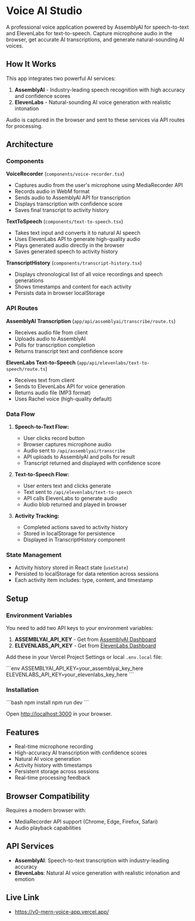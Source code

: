 # Voice AI Studio

A professional voice application powered by AssemblyAI for speech-to-text and ElevenLabs for text-to-speech. Capture microphone audio in the browser, get accurate AI transcriptions, and generate natural-sounding AI voices.

## How It Works

This app integrates two powerful AI services:

1. **AssemblyAI** - Industry-leading speech recognition with high accuracy and confidence scores
2. **ElevenLabs** - Natural-sounding AI voice generation with realistic intonation

Audio is captured in the browser and sent to these services via API routes for processing.

## Architecture

### Components

**VoiceRecorder** (`components/voice-recorder.tsx`)
- Captures audio from the user's microphone using MediaRecorder API
- Records audio in WebM format
- Sends audio to AssemblyAI API for transcription
- Displays transcription with confidence score
- Saves final transcript to activity history

**TextToSpeech** (`components/text-to-speech.tsx`)
- Takes text input and converts it to natural AI speech
- Uses ElevenLabs API to generate high-quality audio
- Plays generated audio directly in the browser
- Saves generated speech to activity history

**TranscriptHistory** (`components/transcript-history.tsx`)
- Displays chronological list of all voice recordings and speech generations
- Shows timestamps and content for each activity
- Persists data in browser localStorage

### API Routes

**AssemblyAI Transcription** (`app/api/assemblyai/transcribe/route.ts`)
- Receives audio file from client
- Uploads audio to AssemblyAI
- Polls for transcription completion
- Returns transcript text and confidence score

**ElevenLabs Text-to-Speech** (`app/api/elevenlabs/text-to-speech/route.ts`)
- Receives text from client
- Sends to ElevenLabs API for voice generation
- Returns audio file (MP3 format)
- Uses Rachel voice (high-quality default)

### Data Flow

1. **Speech-to-Text Flow:**
   - User clicks record button
   - Browser captures microphone audio
   - Audio sent to `/api/assemblyai/transcribe`
   - API uploads to AssemblyAI and polls for result
   - Transcript returned and displayed with confidence score

2. **Text-to-Speech Flow:**
   - User enters text and clicks generate
   - Text sent to `/api/elevenlabs/text-to-speech`
   - API calls ElevenLabs to generate audio
   - Audio blob returned and played in browser

3. **Activity Tracking:**
   - Completed actions saved to activity history
   - Stored in localStorage for persistence
   - Displayed in TranscriptHistory component

### State Management

- Activity history stored in React state (`useState`)
- Persisted to localStorage for data retention across sessions
- Each activity item includes: type, content, and timestamp

## Setup

### Environment Variables

You need to add two API keys to your environment variables:

1. **ASSEMBLYAI_API_KEY** - Get from [AssemblyAI Dashboard](https://www.assemblyai.com/dashboard)
2. **ELEVENLABS_API_KEY** - Get from [ElevenLabs Dashboard](https://elevenlabs.io/app/settings/api-keys)

Add these in your Vercel Project Settings or local `.env.local` file:

\`\`\`env
ASSEMBLYAI_API_KEY=your_assemblyai_key_here
ELEVENLABS_API_KEY=your_elevenlabs_key_here
\`\`\`

### Installation

\`\`\`bash
npm install
npm run dev
\`\`\`

Open [http://localhost:3000](http://localhost:3000) in your browser.

## Features

- Real-time microphone recording
- High-accuracy AI transcription with confidence scores
- Natural AI voice generation
- Activity history with timestamps
- Persistent storage across sessions
- Real-time processing feedback

## Browser Compatibility

Requires a modern browser with:
- MediaRecorder API support (Chrome, Edge, Firefox, Safari)
- Audio playback capabilities

## API Services

- **AssemblyAI**: Speech-to-text transcription with industry-leading accuracy
- **ElevenLabs**: Natural AI voice generation with realistic intonation and emotion

## Live Link

- https://v0-mern-voice-app.vercel.app/
